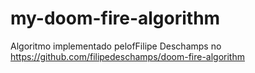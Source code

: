 # my-doom-fire-algorithm
Algoritmo implementado pelofFilipe Deschamps no https://github.com/filipedeschamps/doom-fire-algorithm
